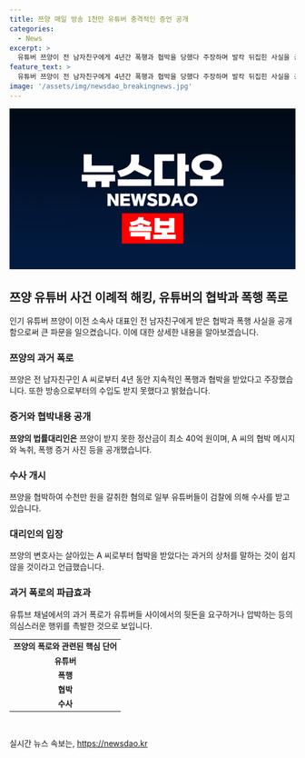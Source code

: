 ```yaml
---
title: 쯔양 매일 방송 1천만 유튜버 충격적인 증언 공개
categories:
  - News
excerpt: >
  유튜버 쯔양이 전 남자친구에게 4년간 폭행과 협박을 당했다 주장하며 발칵 뒤집힌 사실을 공개했습니다. 쯔양은 소속사에서도 돈을 빼앗겼다며 심각한 폭로를 하고 있으며, 변호사는 40억 원에 이르는 정산금 미지급을 주장했습니다. 과거 법적 절차를 밟았지만 전 남자친구의 사망으로 공소권이 종결된 지금, 검찰은 혐의를 받는 일부 유튜버들에 대한 수사를 진행 중입니다.
feature_text: >
  유튜버 쯔양이 전 남자친구에게 4년간 폭행과 협박을 당했다 주장하며 발칵 뒤집힌 사실을 공개했습니다. 쯔양은 소속사에서도 돈을 빼앗겼다며 심각한 폭로를 하고 있으며, 변호사는 40억 원에 이르는 정산금 미지급을 주장했습니다. 과거 법적 절차를 밟았지만 전 남자친구의 사망으로 공소권이 종결된 지금, 검찰은 혐의를 받는 일부 유튜버들에 대한 수사를 진행 중입니다.
image: '/assets/img/newsdao_breakingnews.jpg'
---
```


<p><img src="/assets/img/newsdao_breakingnews.jpg" alt="koreaapp 속보" /></p>

<h2 data-ke-size="size26">쯔양 유튜버 사건 이례적 해킹, 유튜버의 협박과 폭행 폭로</h2>

<p data-ke-size="size16">인기 유튜버 쯔양이 이전 소속사 대표인 전 남자친구에게 받은 협박과 폭행 사실을 공개함으로써 큰 파문을 일으켰습니다. 이에 대한 상세한 내용을 알아보겠습니다.</p>

<h3><b>쯔양의 과거 폭로</b></h3>

<p data-ke-size="size16">쯔양은 전 남자친구인 A 씨로부터 4년 동안 지속적인 폭행과 협박을 받았다고 주장했습니다. 또한 방송으로부터의 수입도 받지 못했다고 밝혔습니다.</p>

<h3><b>증거와 협박내용 공개</b></h3>

<p data-ke-size="size16"><b>쯔양의 법률대리인은</b> 쯔양이 받지 못한 정산금이 최소 40억 원이며, A 씨의 협박 메시지와 녹취, 폭행 증거 사진 등을 공개했습니다.</p>

<h3><b>수사 개시</b></h3>

<p data-ke-size="size16">쯔양을 협박하여 수천만 원을 갈취한 혐의로 일부 유튜버들이 검찰에 의해 수사를 받고 있습니다.</p>

<h3><b>대리인의 입장</b></h3>

<p data-ke-size="size16">쯔양의 변호사는 살아있는 A 씨로부터 협박을 받았다는 과거의 상처를 말하는 것이 쉽지 않을 것이라고 언급했습니다.</p>

<h3><b>과거 폭로의 파급효과</b></h3>

<p data-ke-size="size16">유튜브 채널에서의 과거 폭로가 유튜버들 사이에서의 뒷돈을 요구하거나 압박하는 등의 의심스러운 행위를 촉발한 것으로 보입니다.</p>

<table>
    <tbody>
        <tr>
            <td style="text-align: center; height: 17px;"><b>쯔양의 폭로와 관련된 핵심 단어</b></td>
        </tr>
        <tr>
            <td style="text-align: center; height: 17px;"><b>유튜버</b></td>
        </tr>
        <tr>
            <td style="text-align: center; height: 17px;"><b>폭행</b></td>
        </tr>
        <tr>
            <td style="text-align: center; height: 17px;"><b>협박</b></td>
        </tr>
        <tr>
            <td style="text-align: center; height: 17px;"><b>수사</b></td>
        </tr>
    </tbody>
</table>

<p data-ke-size="size16">&nbsp;</p>
실시간 뉴스 속보는, <a href="https://newsdao.kr" rel="dofollow">https://newsdao.kr</a>


